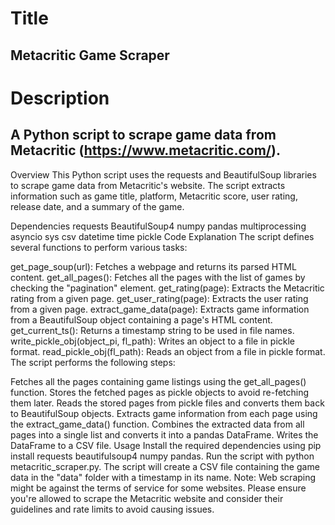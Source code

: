 # Title
## Metacritic Game Scraper

# Description
## A Python script to scrape game data from Metacritic (https://www.metacritic.com/).

Overview
This Python script uses the requests and BeautifulSoup libraries to scrape game data from Metacritic's website. The script extracts information such as game title, platform, Metacritic score, user rating, release date, and a summary of the game.

Dependencies
requests
BeautifulSoup4
numpy
pandas
multiprocessing
asyncio
sys
csv
datetime
time
pickle
Code Explanation
The script defines several functions to perform various tasks:

get_page_soup(url): Fetches a webpage and returns its parsed HTML content.
get_all_pages(): Fetches all the pages with the list of games by checking the "pagination" element.
get_rating(page): Extracts the Metacritic rating from a given page.
get_user_rating(page): Extracts the user rating from a given page.
extract_game_data(page): Extracts game information from a BeautifulSoup object containing a page's HTML content.
get_current_ts(): Returns a timestamp string to be used in file names.
write_pickle_obj(object_pi, fl_path): Writes an object to a file in pickle format.
read_pickle_obj(fl_path): Reads an object from a file in pickle format.
The script performs the following steps:

Fetches all the pages containing game listings using the get_all_pages() function.
Stores the fetched pages as pickle objects to avoid re-fetching them later.
Reads the stored pages from pickle files and converts them back to BeautifulSoup objects.
Extracts game information from each page using the extract_game_data() function.
Combines the extracted data from all pages into a single list and converts it into a pandas DataFrame.
Writes the DataFrame to a CSV file.
Usage
Install the required dependencies using pip install requests beautifulsoup4 numpy pandas.
Run the script with python metacritic_scraper.py.
The script will create a CSV file containing the game data in the "data" folder with a timestamp in its name.
Note: Web scraping might be against the terms of service for some websites. Please ensure you're allowed to scrape the Metacritic website and consider their guidelines and rate limits to avoid causing issues.
